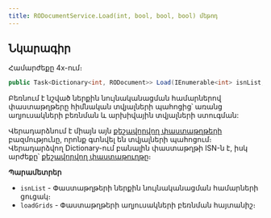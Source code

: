 ```yaml
---
title: RODocumentService.Load(int, bool, bool, bool) մեթոդ  
---
```


## Նկարագիր

Համարժեքը 4x-ում։ []()

```c#
public Task<Dictionary<int, RODocument>> Load(IEnumerable<int> isnList, bool loadGrids = false)
```

Բեռնում է նշված ներքին նույնականացման համարներով փաստաթղթերը հիմնական տվյալների պահոցից՝ առանց աղյուսակների բեռնման և արխիվային տվյալների ստուգման:

Վերադարձնում է միայն այն [քեշավորվող փաստաթղթերի](../../types/RODocument.md) բազմությունը, որոնք գտնվել են տվյալների պահոցում։
Վերադարձվող Dictionary-ում բանալին փաստաթղթի ISN-ն է, իսկ արժեքը՝ [քեշավորվող փաստաթուղթը](../../types/RODocument.md)։

**Պարամետրեր**

* `isnList` - Փաստաթղթերի ներքին նույնականացման համարների ցուցակ։
* `loadGrids` - Փաստաթղթերի աղյուսակների բեռնման հայտանիշ։
